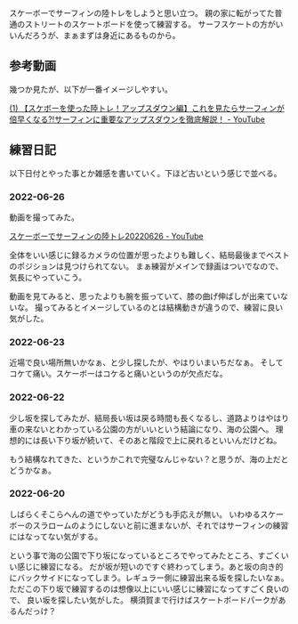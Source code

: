 スケーボーでサーフィンの陸トレをしようと思い立つ。
親の家に転がってた普通のストリートのスケートボードを使って練習する。
サーフスケートの方がいいんだろうが、まぁまずは身近にあるものから。

## 参考動画

幾つか見たが、以下が一番イメージしやすい。

[(1) 【スケボーを使った陸トレ！アップスダウン編】これを見たらサーフィンが倍早くなる⁈サーフィンに重要なアップスダウンを徹底解説！ - YouTube](https://www.youtube.com/watch?v=tZzhiAgH6ZU&t=700s)

## 練習日記

以下日付とやった事とか雑感を書いていく。下ほど古いという感じで並べる。

### 2022-06-26

動画を撮ってみた。

[スケーボーでサーフィンの陸トレ20220626 - YouTube](https://www.youtube.com/watch?v=MuKO8NsOzjw)

全体をいい感じに録るカメラの位置が思ったよりも難しく、結局最後までベストのポジションは見つけられてない。
まぁ練習がメインで録画はついでなので、気長にやっていこう。

動画を見てみると、思ったよりも腕を振っていて、膝の曲げ伸ばしが出来ていないな。
撮ってみるとイメージしているのとは結構動きが違うので、練習に良い気がした。

### 2022-06-23

近場で良い場所無いかなぁ、と少し探したが、やはりいまいちだなぁ。
そしてコケて痛い。スケーボーはコケると痛いというのが欠点だな。

### 2022-06-22

少し坂を探してみたが、結局長い坂は戻る時間も長くなるし、道路よりはやはり車の来ないとわかっている公園の方がいいという結論になり、海の公園へ。
理想的には長い下り坂が続いて、そのあと階段で上に戻れるといいんだけどね。

もう結構なれてきた、というかこれで完璧なんじゃない？と思うが、海の上だとどうかなぁ。

### 2022-06-20

しばらくそこらへんの道でやっていたがどうも手応えが無い。
いわゆるスケーボーのスラロームのようにしないと前に進まないが、それではサーフィンの練習にはなってない気がする。

という事で海の公園で下り坂になっているところでやってみたところ、すごくいい感じに練習になる。
だが坂が短いのですぐ終わってしまう。あと坂の向き的にバックサイドになってしまう。レギュラー側に練習出来る坂を探したいなぁ。
ただこの下り坂で練習するのは想像以上にいい感じに練習になってすごく良いので、
良い坂を探したい気がした。
横須賀まで行けばスケートボードパークがあるんだっけ？